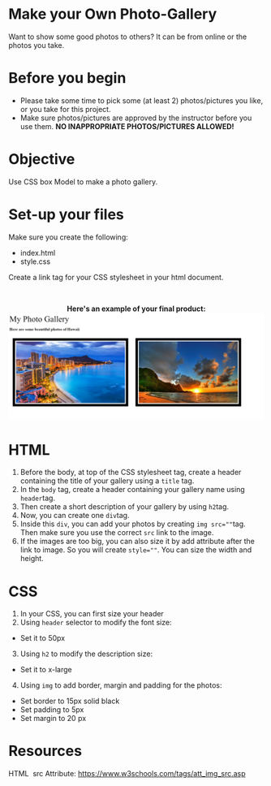 # Make your Own Photo-Gallery
Want to show some good photos to others? It can be from online or the photos you take.
# Before you begin
- Please take some time to pick some (at least 2) photos/pictures you like, or you take for this project.
- Make sure photos/pictures are approved by the instructor before you use them. **NO INAPPROPRIATE PHOTOS/PICTURES ALLOWED!**
# Objective
Use CSS box Model to make a photo gallery.
# Set-up your files
Make sure you create the following:
- index.html
- style.css

Create a link tag for your CSS stylesheet in your html document.

<br/>
<p align="center">
<b>Here's an example of your final product:</b>
<img src="images/img.png">
</p>

# HTML
1. Before the body, at top of the CSS stylesheet tag, create a header containing the title of your gallery using a `title` tag.
2. In the `body` tag, create a header containing your gallery name using `header`tag.
3. Then create a short description of your gallery by using `h2`tag.
4. Now, you can create one `div`tag.
5. Inside this `div`, you can add your photos by creating `img src=""`tag. Then make sure you use the correct `src` link to the image.
6. If the images are too big, you can also size it by add attribute after the link to image. So you will create `style=""`. You can size the width and height.

# CSS
1. In your CSS, you can first size your header
2. Using `header` selector to modify the font size:
- Set it to 50px
3. Using `h2` to modify the description size:
- Set it to x-large
4. Using `img` to add border, margin and padding for the photos:
- Set border to 15px solid black
- Set padding to 5px
- Set margin to 20 px

# Resources
HTML <img> src Attribute: https://www.w3schools.com/tags/att_img_src.asp<br>

